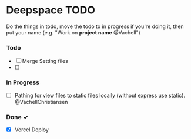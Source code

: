 # Deepspace TODO

Do the things in todo, move the todo to in progress if you're doing it, then put your name (e.g. "Work on **project name** @Vachell")

### Todo

- [ ] Merge Setting files
- [ ] 

### In Progress

- [ ] Pathing for view files to static files locally (without express use static). @VachellChristiansen

### Done ✓

- [x] Vercel Deploy